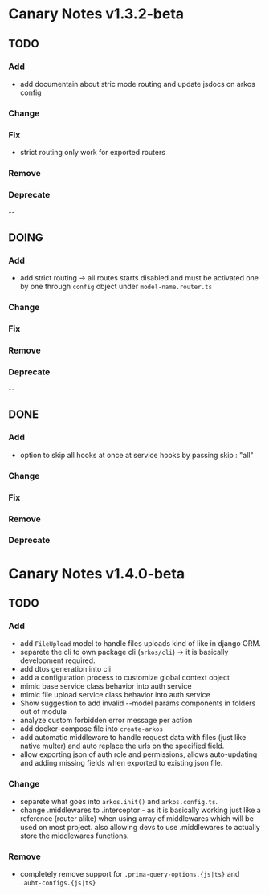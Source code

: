 # Canary Notes v1.3.2-beta

## TODO

### Add

- add documentain about stric mode routing and update jsdocs on arkos config

### Change

### Fix

- strict routing only work for exported routers

### Remove

### Deprecate

--

## DOING

### Add

- add strict routing -> all routes starts disabled and must be activated one by one through `config` object under `model-name.router.ts`

### Change

### Fix

### Remove

### Deprecate

--

## DONE

### Add

- option to skip all hooks at once at service hooks by passing skip : "all"

### Change

### Fix

### Remove

### Deprecate

# Canary Notes v1.4.0-beta

## TODO

### Add

- add `FileUpload` model to handle files uploads kind of like in django ORM.
- separete the cli to own package cli (`arkos/cli`) -> it is basically development required.
- add dtos generation into cli
- add a configuration process to customize global context object
- mimic base service class behavior into auth service
- mimic file upload service class behavior into auth service
- Show suggestion to add invalid --model params components in folders out of module
- analyze custom forbidden error message per action
- add docker-compose file into `create-arkos`
- add automatic middleware to handle request data with files (just like native multer) and auto replace the urls on the specified field.
- allow exporting json of auth role and permissions, allows auto-updating and adding missing fields when exported to existing json file.

### Change

- separete what goes into `arkos.init()` and `arkos.config.ts`.
- change .middlewares to .interceptor - as it is basically working just like a reference (router alike) when using array of middlewares which will be used on most project. also allowing devs to use .middlewares to actually store the middlewares functions.

### Remove

- completely remove support for `.prima-query-options.{js|ts}` and `.auht-configs.{js|ts}`
